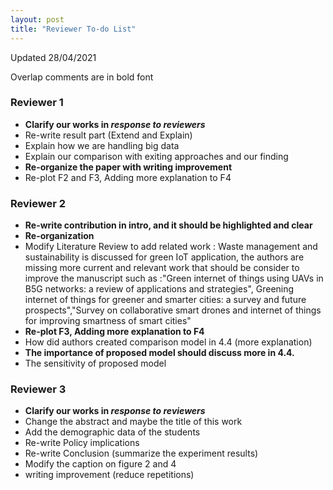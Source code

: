 ```yaml
---
layout: post
title: "Reviewer To-do List"
---
```


Updated 28/04/2021

Overlap comments are in bold font



### Reviewer 1

-  **Clarify our works in *response to reviewers***
-  Re-write result part (Extend and Explain)
-  Explain how we are handling big data
-  Explain our comparison with exiting approaches and our finding
-  **Re-organize the paper with writing improvement**
-  Re-plot F2 and F3, Adding more explanation to F4

### Reviewer 2

-  **Re-write contribution in intro, and it should be highlighted and clear**
-  **Re-organization**
-  Modify Literature Review to add related work : Waste management and sustainability is discussed for green IoT application, the authors are missing more current and relevant work that should be consider to improve the manuscript such as :"Green internet of things using UAVs in B5G networks: a review of applications and strategies", Greening internet of things for greener and smarter cities: a survey and future prospects","Survey on collaborative smart drones and internet of things for improving smartness of smart cities"
-  **Re-plot F3, Adding more explanation to F4**
-  How did authors created comparison model in 4.4 (more explanation)
-  **The importance of proposed model should discuss more in 4.4.**
-  The sensitivity of proposed model

### Reviewer 3

-  **Clarify our works in *response to reviewers***
-  Change the abstract and maybe the title of this work
-  Add the demographic data of the students
-  Re-write  Policy implications
-  Re-write Conclusion  (summarize the experiment results)
-  Modify the caption on figure 2 and 4
-  writing improvement (reduce repetitions)

